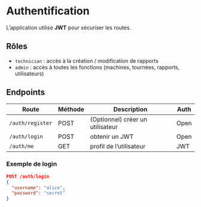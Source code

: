 # Authentification

L’application utilise **JWT** pour sécuriser les routes.

## Rôles

- `technician` : accès à la création / modification de rapports  
- `admin` : accès à toutes les fonctions (machines, tournées, rapports, utilisateurs)

## Endpoints

| Route             | Méthode | Description                     | Auth  |
|-------------------|---------|---------------------------------|-------|
| `/auth/register`  | POST    | (Optionnel) créer un utilisateur| Open  |
| `/auth/login`     | POST    | obtenir un JWT                  | Open  |
| `/auth/me`        | GET     | profil de l’utilisateur         | JWT   |

### Exemple de login
```json
POST /auth/login
{
  "username": "alice",
  "password": "secret"
}
